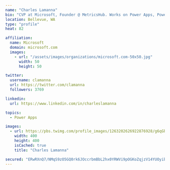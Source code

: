 ```yaml
---
name: "Charles Lamanna"
bio: "CVP at Microsoft, Founder @ MetricsHub. Works on Power Apps, Power Automate, Power Virtual Agent, Common Data Service and Dynamics 365."
location: Bellevue, WA
type: "profile"
heat: 82

affiliation:
  name: Microsoft
  domain: microsoft.com
  images:
    - url: "/assets/images/organizations/microsoft.com-50x50.jpg"
      width: 50
      height: 50

twitter:
  username: clamanna
  url: https://twitter.com/clamanna
  followers: 3769

linkedin:
  url: https://www.linkedin.com/in/charleslamanna

topics:
  - Power Apps

images:
  - url: https://pbs.twimg.com/profile_images/1263202626922876928/g6qGbHZ-_400x400.jpg
    width: 400
    height: 400
    isCached: true
    title: "Charles Lamanna"

secured: "ERwRXnQ7/NMqS9zO5GQ0rk6JOccrbmBbL2hx0YRWVi9pOGKoZqjzV14YUOyibHEsdfVtPqIoUOArITctzcrUIWWNMjpWrlwJGIjj6QikG4HaDABCsuayImz4KWwYpwyymTxrTNwthsbCWgh2+Cq6r5HEJLLjBx4VB2avh14FpQNcl+3ylEJx0dqfTVRKTurLXLSjnbJ5OxuG3qvpaaF27/1a5cZnRwSDYf748lSgKHxULg2m1SeFPIyur0gZILBvuBWGRR0Su2z8Fo3goIejhlDfUAgasMMaHx9E/9Wvk/xl3o2eTIXP23KXHm6ECrJ59Pox4u8AL1GBrlv7/zHOLMcIiVQptaZmZ9jKU7d9zDMsfDGbb9c0B34Q46iksGGLO8g7FUVpntzGjWp5bRBO0bigVSUdMACLV2tRap5Ddgs=;/a9ZxotmgWKsq65pxG85jQ=="
---
```


